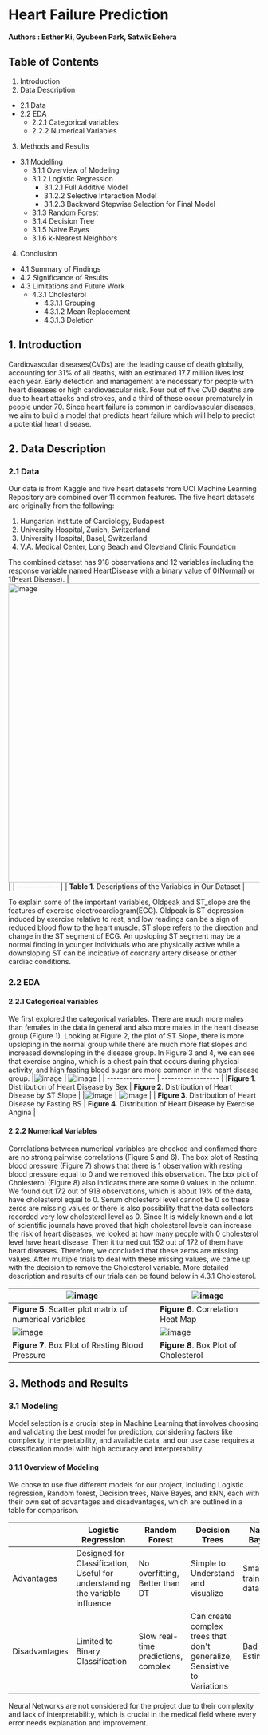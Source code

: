 # Heart Failure Prediction
**Authors : Esther Ki, Gyubeen Park, Satwik Behera**

## Table of Contents

1. Introduction
2. Data Description
  - 2.1 Data
  - 2.2 EDA
    - 2.2.1 Categorical variables
    - 2.2.2 Numerical Variables
3. Methods and Results
  - 3.1 Modelling
    - 3.1.1 Overview of Modeling
    - 3.1.2 Logistic Regression
      - 3.1.2.1 Full Additive Model
      - 3.1.2.2 Selective Interaction Model
      - 3.1.2.3 Backward Stepwise Selection for Final Model
    - 3.1.3 Random Forest
    - 3.1.4 Decision Tree
    - 3.1.5 Naive Bayes
    - 3.1.6 k-Nearest Neighbors
4. Conclusion
  - 4.1 Summary of Findings
  - 4.2 Significance of Results
  - 4.3 Limitations and Future Work
    - 4.3.1 Cholesterol
      - 4.3.1.1 Grouping
      - 4.3.1.2 Mean Replacement
      - 4.3.1.3 Deletion
## 1. Introduction
Cardiovascular diseases(CVDs)  are the leading cause of death globally, accounting for 31% of all deaths, with an estimated 17.7 million lives lost each year. Early detection and management are necessary for people with heart diseases or high cardiovascular risk. Four out of five CVD deaths are due to heart attacks and strokes, and a third of these occur prematurely in people under 70. Since heart failure is common in cardiovascular diseases, we aim to build a model that predicts heart failure which will help to predict a potential heart disease.

## 2. Data Description
### 2.1 Data
Our data is from Kaggle and five heart datasets from UCI Machine Learning Repository are combined over 11 common features. The five heart datasets are originally from the following: 
 1. Hungarian Institute of Cardiology,  Budapest
 2. University Hospital, Zurich, Switzerland 
 3. University Hospital, Basel, Switzerland
 4. V.A. Medical Center, Long Beach and Cleveland Clinic Foundation

The combined dataset has 918 observations and 12 variables including the response variable named HeartDisease with a binary value of 0(Normal) or 1(Heart Disease). 
| <img width="599" alt="image" src="https://user-images.githubusercontent.com/43529908/236326944-19603126-c715-4d66-93fd-590717bb5435.png"> |
| ------------- |
| **Table 1**. Descriptions of the Variables in Our Dataset | 

To explain some of the important variables, Oldpeak and ST_slope are the features of exercise electrocardiogram(ECG). Oldpeak is ST depression induced by exercise relative to rest, and low readings can be a sign of reduced blood flow to the heart muscle. ST slope refers to the direction and change in the ST segment of ECG. An upsloping ST segment may be a normal finding in younger individuals who are physically active while a downsloping ST can be indicative of coronary artery disease or other cardiac conditions.

### 2.2 EDA
#### 2.2.1 Categorical variables
We first explored the categorical variables. There are much more males than females in the data in general and also more males in the heart disease group (Figure 1). Looking at Figure 2, the plot of ST Slope, there is more upsloping in the normal group while there are much more flat slopes and increased downsloping in the disease group. In Figure 3 and 4, we can see that exercise angina, which is a chest pain that occurs during physical activity, and high fasting blood sugar are more common in the heart disease group. 
|![image](https://user-images.githubusercontent.com/43529908/236327712-8bfa7842-7cd4-47c8-bfdd-d7f9436524db.png) | ![image](https://user-images.githubusercontent.com/43529908/236327833-68bab97a-96aa-4f5c-8e57-932b77a43d14.png) |
| --------------- | ------------------ |
|**Figure 1**. Distribution of Heart Disease by Sex  | **Figure 2**. Distribution of Heart Disease by ST Slope |
|![image](https://user-images.githubusercontent.com/43529908/236328148-fe327463-1f28-4a00-ae19-f21ce9ef4d93.png) | ![image](https://user-images.githubusercontent.com/43529908/236328246-1c2105af-d18c-4efc-a603-d1bb1e722ea6.png) |
| **Figure 3**. Distribution of Heart Disease by Fasting BS | **Figure 4**. Distribution of Heart Disease by Exercise Angina |

#### 2.2.2 Numerical Variables
Correlations between numerical variables are checked and confirmed there are no strong pairwise correlations (Figure 5 and 6). The box plot of Resting blood pressure (Figure 7) shows that there is 1 observation with resting blood pressure equal to 0 and we removed this observation. The box plot of Cholesterol (Figure 8) also indicates there are some 0 values in the column. We found out 172 out of 918 observations, which is about 19% of the data, have cholesterol equal to 0. Serum cholesterol level cannot be 0 so these zeros are missing values or there is also possibility that the data collectors recorded very low cholesterol level as 0. Since It is widely known and a lot of scientific journals have proved that high cholesterol levels can increase the risk of heart diseases, we looked at how many people with 0 cholesterol level have heart disease. Then it turned out 152 out of 172 of them have heart diseases. Therefore, we concluded that these zeros are missing values. After multiple trials to deal with these missing values, we came up with the decision to remove the Cholesterol variable. More detailed description and results of our trials can be found below in 4.3.1 Cholesterol.

| ![image](https://user-images.githubusercontent.com/43529908/236329753-8492dda6-149b-4253-908f-3cd88e36f62f.png) | ![image](https://user-images.githubusercontent.com/43529908/236329858-fcd82073-521d-4ace-a33e-bb0d64531dd5.png) |
| -------- | --------- |
| **Figure 5**. Scatter plot matrix of numerical variables | **Figure 6**. Correlation Heat Map |
| ![image](https://user-images.githubusercontent.com/43529908/236330060-01df166f-d0b4-47a6-99bd-374b8417945f.png) | ![image](https://user-images.githubusercontent.com/43529908/236330206-9da18289-deab-41a6-acce-3ab99735b046.png) |
| **Figure 7**. Box Plot of Resting Blood Pressure | **Figure 8**. Box Plot of Cholesterol |

## 3. Methods and Results
### 3.1 Modeling
Model selection is a crucial step in Machine Learning that involves choosing and validating the best model for prediction, considering factors like complexity, interpretability, and available data, and our use case requires a classification model with high accuracy and interpretability.
#### 3.1.1 Overview of Modeling
We chose to use five different models for our project, including Logistic regression, Random forest, Decision trees, Naive Bayes, and kNN, each with their own set of advantages and disadvantages, which are outlined in a table for comparison.

|              | Logistic Regression | Random Forest | Decision Trees | Naive Bayes | kNN    |
| ------------ | ------------------- | --------------| -------------- | ----------- | ------ |
| Advantages   | Designed for Classification, Useful for understanding the variable influence| No overfitting, Better than DT | Simple to Understand and visualize | Small training data | Simple to implement, Robust to noise |
| Disadvantages | Limited to Binary Classification | Slow real-time predictions, complex | Can create complex trees that don't generalize, Sensistive to Variations | Bad Estimator | Manual Selection of k, high computation cost |

Neural Networks are not considered for the project due to their complexity and lack of interpretability, which is crucial in the medical field where every error needs explanation and improvement.
